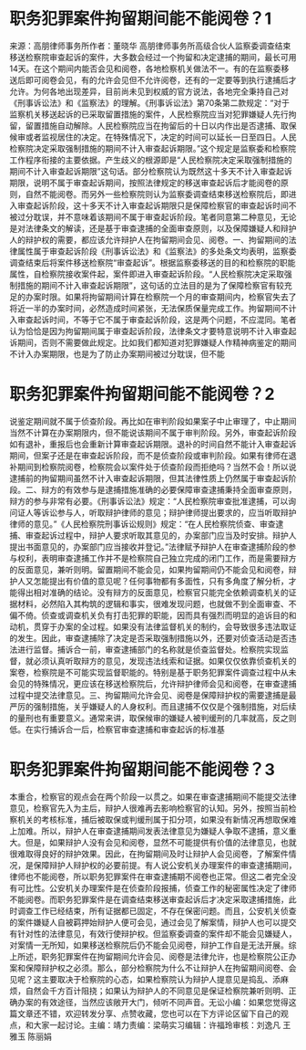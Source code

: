 # 职务犯罪案件拘留期间能不能阅卷？1

来源：高朋律师事务所作者：董晓华 高朋律师事务所高级合伙人监察委调查结束移送检察院审查起诉的案件，大多数会经过一个拘留和决定逮捕的期间，最长可用14天。在这个期间内能否会见和阅卷，各地检察机关做法不一。有的在监察委移送后即可阅卷会见，有的允许会见但不允许阅卷，还有的一定要等到执行逮捕后才允许。为何各地出现差异，目前尚未见到权威的官方说法，各地完全秉持自己对《刑事诉讼法》和《监察法》的理解。《刑事诉讼法》第70条第二款规定：“对于监察机关移送起诉的已采取留置措施的案件，人民检察院应当对犯罪嫌疑人先行拘留，留置措施自动解除。人民检察院应当在拘留后的十日以内作出是否逮捕、取保候审或者监视居住的决定。在特殊情况下，决定的时间可以延长一日至四日。人民检察院决定采取强制措施的期间不计入审查起诉期限。”这个规定是监察委和检察院工作程序衔接的主要依据。产生歧义的根源即是“人民检察院决定采取强制措施的期间不计入审查起诉期限”这句话。部分检察院认为既然这十多天不计入审查起诉期限，说明不属于审查起诉期间，按照法律规定的移送审查起诉后才能阅卷的原则，自然不能阅卷。而另外一些检察院则认为监察委调查结束移送检察院后，即进入审查起诉阶段，这十多天不计入审查起诉期限只是保障检察官的审查起诉时间不被过分耽误，并不意味着该期间不属于审查起诉阶段。笔者同意第二种意见，无论是对法律条文的解读，还是基于审查逮捕的全面审查原则，以及保障嫌疑人和辩护人的辩护权的需要，都应该允许辩护人在拘留期间会见、阅卷。一、拘留期间的法律属性属于审查起诉阶段《刑事诉讼法》和《监察法》的多处条文均表明，监察委调查结束后将案件移送检察院“审查起诉”。根据监察委移送的目的和检察院的职能属性，自检察院接收案件起，案件即进入审查起诉阶段。“人民检察院决定采取强制措施的期间不计入审查起诉期限”，这句话的立法目的是为了保障检察官有较充足的办案时限。如果将拘留期间计算在检察院一个月的审查期间内，检察官失去了将近一半的办案时间，必然造成时间紧张，无法保质保量完成工作。拘留期间不计入审查起诉时间，不等于它不属于审查起诉阶段，这是两个问题，不应混同。笔者认为恰恰是因为拘留期间属于审查起诉阶段，法律条文才要特意说明不计入审查起诉期间，否则不需要做此规定。比如我们都知道对犯罪嫌疑人作精神病鉴定的期间不计入办案期限，也是为了防止办案期间被过分耽误，但不能

# 职务犯罪案件拘留期间能不能阅卷？2

说鉴定期间就不属于侦查阶段。再比如在审判阶段如果案子中止审理了，中止期间当然不计算在办案期限内，但不能说该期间不属于审判阶段。另外，审查起诉阶段如有退补，重报后也会重新计算审查起诉期限。退补的时间自然不能计入审查起诉期间，但案子还是在审查起诉阶段，而不是侦查阶段或审判阶段。如果有律师在退补期间到检察院阅卷，检察院会以案件处于侦查阶段而拒绝吗？当然不会！所以说逮捕前的拘留期间虽然不计入审查起诉期限，但其法律性质上仍然属于审查起诉阶段。二、辩方的有效参与是逮捕措施准确的必要保障审查逮捕秉持全面审查原则，辩方的参与非常有必要。《刑事诉讼法》规定：“人民检察院审查批准逮捕，可以询问证人等诉讼参与人，听取辩护律师的意见；辩护律师提出要求的，应当听取辩护律师的意见。”《人民检察院刑事诉讼规则》规定：“在人民检察院侦查、审查逮捕、审查起诉过程中，辩护人要求听取其意见的，办案部门应当及时安排。辩护人提出书面意见的，办案部门应当接收并登记。”法律赋予辩护人在审查逮捕阶段的参与权利，表明审查逮捕工作并不是检察院自己独立完成的闭门工作，而是需要辩方的反面意见，兼听则明。留置期间不能会见，如果拘留期间仍不能会见和阅卷，辩护人又怎能提出有价值的意见呢？任何事物都有多面性，只有多角度了解分析，才能得出相对准确的结论。没有辩方的反面意见，检察官只能完全依赖调查机关的证据材料，必然陷入其构筑的逻辑和事实，很难发现问题，也就做不到全面审查、不偏不倚。侦查或调查机关负有打击犯罪的职能，因而具有强烈而明显的追诉目的和动机，贯穿于办案的全过程。如果没有法律监督机关的制约，会导致很多违法取证的发生。因此，审查逮捕除了决定是否采取强制措施以外，还要对侦查活动是否违法进行监督。捕诉合一前，审查逮捕部门的名称就是侦查监督处。检察院实现监督，就必须认真听取辩方的意见，发现违法线索和证据。如果仅仅依靠侦查机关的案卷，检察院是不可能实现监督职能的。特别是基于职务犯罪案件调查过程中从未会见的特殊情况，更应该在移送检察院后，允许辩护律师会见和阅卷，在审查逮捕过程中提交法律意见。三、拘留期间允许会见、阅卷是保障辩护权的需要逮捕是最严厉的强制措施，关乎嫌疑人的人身权利。而且逮捕不仅仅是个强制措施，对后续的量刑也有重要意义。通常来讲，取保候审的嫌疑人被判缓刑的几率就高，反之则低。在实行捕诉合一后，检察官审查逮捕和审查起诉的标准基

# 职务犯罪案件拘留期间能不能阅卷？3

本重合，检察官的观点会在两个阶段一以贯之。如果在审查逮捕期间不能提交法律意见，检察官先入为主后，辩护人很难再去影响检察官的认知。另外，按照当前检察机关的考核标准，捕后被取保或判缓刑属于扣分项，如果没有新情况再想取保难上加难。所以，辩护人在审查逮捕期间发表法律意见为嫌疑人争取不逮捕，意义重大。但是，如果辩护人没有会见和阅卷，显然不可能提供有价值的法律意见，也就很难取得良好的辩护效果。因此，在拘留期间及时让辩护人会见阅卷，了解案件情况，是保障辩护人辩护权的必要前提。有人说公安机关办理案件的审查逮捕期间，律师也不能阅卷，所以职务犯罪案件在审查逮捕期不阅卷也正常。但这二者完全没有可比性。公安机关办理案件是在侦查阶段报捕，侦查工作的秘密属性决定了律师不能阅卷。而职务犯罪案件是在调查结束移送审查起诉后才决定采取逮捕措施，此时调查工作已经结束，所有证据都已固定，不存在保密问题。而且，公安机关侦查的案件嫌疑人自被羁押始辩护人便可会见，通过会见了解案情，辩护人也可以提交有针对性的法律意见，有效行使辩护权。但监察委调查的案件却不能会见嫌疑人，对案情一无所知，如果移送检察院后仍不能会见阅卷，辩护工作自是无法开展。综上所述，职务犯罪案件在拘留期间允许会见、阅卷是法律允许，也是检察院公正办案和保障辩护权之必须。那么，部分检察院为什么不让辩护人在拘留期间阅卷、会见呢？这主要取决于检察院的心态，如果检察院认为辩护人提意见是捣乱、添麻烦，自然会千方百计阻挠；如果认为辩护人的不同意见是保证检察院兼听则明、正确办案的有效途径，当然应该敞开大门，倾听不同声音。无讼小编：如果您觉得这篇文章还不错，欢迎转发分享、点赞收藏，您也可以在下方评论区留下自己的观点，和大家一起讨论。主编：靖力责编：梁萌实习编辑：许福玲审核：刘逸凡 王雅玉 陈丽娟

